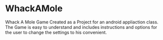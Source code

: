 # WhackAMole
Whack A Mole Game Created as a Project for an android appliaction class.
The Game is easy to understand and includes instructions and options for the user to change the settings to his convenient.
